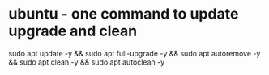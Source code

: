 # ubuntu - one command to update upgrade and clean

sudo apt update -y && sudo apt full-upgrade -y && sudo apt autoremove -y && sudo apt clean -y && sudo apt autoclean -y
